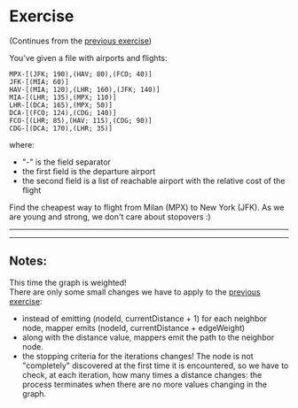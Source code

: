 # Exercise # 
(Continues from the [previous exercise](../graph_bfs))  

You've given a file with airports and flights: 

	MPX-[(JFK; 190),(HAV; 80),(FCO; 40)]
	JFK-[(MIA; 60)]
	HAV-[(MIA; 120),(LHR; 160),(JFK; 140)]
	MIA-[(LHR; 135),(MPX; 110)]
	LHR-[(DCA; 165),(MPX; 50)]
	DCA-[(FCO; 124),(CDG; 140)]
	FCO-[(LHR; 85),(HAV; 115),(CDG; 90)]
	CDG-[(DCA; 170),(LHR; 35)]
where:
* "-" is the field separator
* the first field is the departure airport
* the second field is a list of reachable airport with the relative cost of the flight

Find the cheapest way to flight from Milan (MPX) to New York (JFK). As we are young and strong, we don't care about stopovers :) 
	
- - - - 
- - - - 

## Notes: ##
This time the graph is weighted!  
There are only some small changes we have to apply to the [previous exercise](../graph_bfs):
* instead of emitting (nodeId, currentDistance + 1) for each neighbor node, mapper emits (nodeId, currentDistance + edgeWeight)
* along with the distance value, mappers emit the path to the neighbor node.
* the stopping criteria for the iterations changes! The node is not "completely" discovered at the first time it is encountered, so we have to check, at each iteration, how many times a distance changes: the process terminates when there are no more values changing in the graph.

